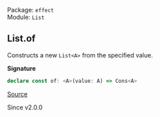 Package: `effect`<br />
Module: `List`<br />

## List.of

Constructs a new `List<A>` from the specified value.

**Signature**

```ts
declare const of: <A>(value: A) => Cons<A>
```

[Source](https://github.com/Effect-TS/effect/tree/main/packages/effect/src/List.ts#L277)

Since v2.0.0